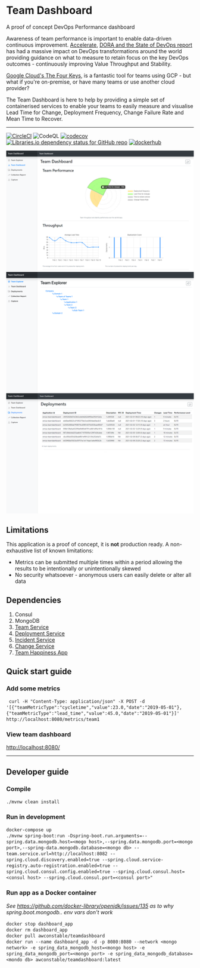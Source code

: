 # Team Dashboard
A proof of concept DevOps Performance dashboard

Awareness of team performance is important to enable data-driven continuous improvement.
[Accelerate](https://itrevolution.com/book/accelerate/), [DORA and the State of DevOps report](https://www.devops-research.com/research.html) has had a massive impact on DevOps transformations around the world providing guidance on what to measure to retain focus on the key DevOps outcomes - continuously improving Value Throughput and Stability.

[Google Cloud's The Four Keys](https://cloud.google.com/blog/products/devops-sre/using-the-four-keys-to-measure-your-devops-performance), is a fantastic tool for teams using GCP - but what if you're on-premise, or have many teams or use another cloud provider?

The Team Dashboard is here to help by providing a simple set of containerised services to enable your teams to easily measure and visualise Lead Time for Change, Deployment Frequency, Change Failure Rate and Mean Time to Recover.

---

[![CircleCI](https://circleci.com/gh/awconstable/teamdashboard.svg?style=shield)](https://circleci.com/gh/awconstable/teamdashboard)
![CodeQL](https://github.com/awconstable/teamdashboard/workflows/CodeQL/badge.svg)
[![codecov](https://codecov.io/gh/awconstable/teamdashboard/branch/master/graph/badge.svg)](https://codecov.io/gh/awconstable/teamdashboard)
[![Libraries.io dependency status for GitHub repo](https://img.shields.io/librariesio/github/awconstable/teamdashboard.svg)](https://libraries.io/github/awconstable/teamdashboard)
[![dockerhub](https://img.shields.io/docker/pulls/awconstable/teamdashboard.svg)](https://cloud.docker.com/repository/docker/awconstable/teamdashboard)

![Dashboard Screenshot](https://github.com/awconstable/teamdashboard/raw/master/.github/metrics-screenshot.png?raw=true "Team Dashboard")
![Team Explorer Screenshot](https://github.com/awconstable/teamdashboard/raw/master/.github/explorer-screenshot.png?raw=true "Team Explorer")
![Deployments Screenshot](https://github.com/awconstable/teamdashboard/raw/master/.github/deployments-screenshot.png?raw=true "Deployments")

## Limitations

This application is a proof of concept, it is **not** production ready.
A non-exhaustive list of known limitations:
* Metrics can be submitted multiple times within a period allowing the results to be intentionally or unintentionally skewed
* No security whatsoever - anonymous users can easily delete or alter all data

## Dependencies

1. Consul
1. MongoDB
1. [Team Service](https://github.com/awconstable/teamservice)
1. [Deployment Service](https://github.com/awconstable/deployservice)
1. [Incident Service](https://github.com/awconstable/incidentservice)
1. [Change Service](https://github.com/awconstable/changeservice)
1. [Team Happiness App](https://github.com/awconstable/happiness)

## Quick start guide

### Add some metrics

```
 curl -H "Content-Type: application/json" -X POST -d '[{"teamMetricType":"cycletime","value":23.0,"date":"2019-05-01"},{"teamMetricType":"lead_time","value":45.0,"date":"2019-05-01"}]' http://localhost:8080/metrics/team1
```

### View team dashboard

<http://localhost:8080/>


---

## Developer guide

### Compile

```
./mvnw clean install
```

### Run in development

```
docker-compose up
./mvnw spring-boot:run -Dspring-boot.run.arguments=--spring.data.mongodb.host=<mogo host>,--spring.data.mongodb.port=<mongo port>,--spring-data.mongodb.database=<mongo db> --team.service.url=http://localhost:8082 --spring.cloud.discovery.enabled=true --spring.cloud.service-registry.auto-registration.enabled=true --spring.cloud.consul.config.enabled=true --spring.cloud.consul.host=<consul host> --spring.cloud.consul.port=<consul port>"
```

### Run app as a Docker container

*See https://github.com/docker-library/openjdk/issues/135 as to why spring.boot.mongodb.. env vars don't work*

```
docker stop dashboard_app
docker rm dashboard_app
docker pull awconstable/teamdashboard
docker run --name dashboard_app -d -p 8080:8080 --network <mongo network> -e spring_data_mongodb_host=<mongo host> -e spring_data_mongodb_port=<mongo port> -e spring_data_mongodb_database=<mondo db> awconstable/teamdashboard:latest
```

